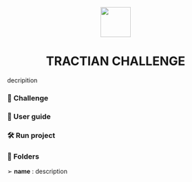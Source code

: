 
<div align="center">
<img src="https://tractian.com/tractian-favicon-ia.png" style="height: 70px; width:70px;"/>
<h1>   TRACTIAN CHALLENGE </h1>
</div>

decripition


### 🚩 **Challenge**


###  🔶 User guide



###  🛠️ Run project


###  📁 Folders
  ➢  **name** : description
  





